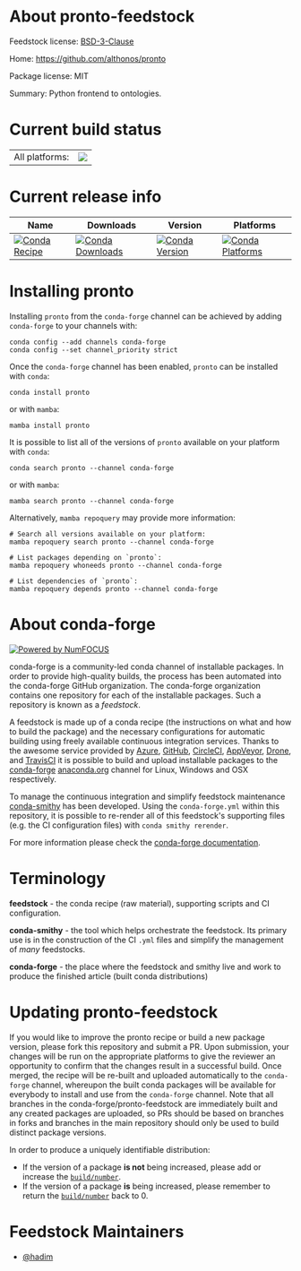 About pronto-feedstock
======================

Feedstock license: [BSD-3-Clause](https://github.com/conda-forge/pronto-feedstock/blob/main/LICENSE.txt)

Home: https://github.com/althonos/pronto

Package license: MIT

Summary: Python frontend to ontologies.

Current build status
====================


<table><tr><td>All platforms:</td>
    <td>
      <a href="https://dev.azure.com/conda-forge/feedstock-builds/_build/latest?definitionId=24967&branchName=main">
        <img src="https://dev.azure.com/conda-forge/feedstock-builds/_apis/build/status/pronto-feedstock?branchName=main">
      </a>
    </td>
  </tr>
</table>

Current release info
====================

| Name | Downloads | Version | Platforms |
| --- | --- | --- | --- |
| [![Conda Recipe](https://img.shields.io/badge/recipe-pronto-green.svg)](https://anaconda.org/conda-forge/pronto) | [![Conda Downloads](https://img.shields.io/conda/dn/conda-forge/pronto.svg)](https://anaconda.org/conda-forge/pronto) | [![Conda Version](https://img.shields.io/conda/vn/conda-forge/pronto.svg)](https://anaconda.org/conda-forge/pronto) | [![Conda Platforms](https://img.shields.io/conda/pn/conda-forge/pronto.svg)](https://anaconda.org/conda-forge/pronto) |

Installing pronto
=================

Installing `pronto` from the `conda-forge` channel can be achieved by adding `conda-forge` to your channels with:

```
conda config --add channels conda-forge
conda config --set channel_priority strict
```

Once the `conda-forge` channel has been enabled, `pronto` can be installed with `conda`:

```
conda install pronto
```

or with `mamba`:

```
mamba install pronto
```

It is possible to list all of the versions of `pronto` available on your platform with `conda`:

```
conda search pronto --channel conda-forge
```

or with `mamba`:

```
mamba search pronto --channel conda-forge
```

Alternatively, `mamba repoquery` may provide more information:

```
# Search all versions available on your platform:
mamba repoquery search pronto --channel conda-forge

# List packages depending on `pronto`:
mamba repoquery whoneeds pronto --channel conda-forge

# List dependencies of `pronto`:
mamba repoquery depends pronto --channel conda-forge
```


About conda-forge
=================

[![Powered by
NumFOCUS](https://img.shields.io/badge/powered%20by-NumFOCUS-orange.svg?style=flat&colorA=E1523D&colorB=007D8A)](https://numfocus.org)

conda-forge is a community-led conda channel of installable packages.
In order to provide high-quality builds, the process has been automated into the
conda-forge GitHub organization. The conda-forge organization contains one repository
for each of the installable packages. Such a repository is known as a *feedstock*.

A feedstock is made up of a conda recipe (the instructions on what and how to build
the package) and the necessary configurations for automatic building using freely
available continuous integration services. Thanks to the awesome service provided by
[Azure](https://azure.microsoft.com/en-us/services/devops/), [GitHub](https://github.com/),
[CircleCI](https://circleci.com/), [AppVeyor](https://www.appveyor.com/),
[Drone](https://cloud.drone.io/welcome), and [TravisCI](https://travis-ci.com/)
it is possible to build and upload installable packages to the
[conda-forge](https://anaconda.org/conda-forge) [anaconda.org](https://anaconda.org/)
channel for Linux, Windows and OSX respectively.

To manage the continuous integration and simplify feedstock maintenance
[conda-smithy](https://github.com/conda-forge/conda-smithy) has been developed.
Using the ``conda-forge.yml`` within this repository, it is possible to re-render all of
this feedstock's supporting files (e.g. the CI configuration files) with ``conda smithy rerender``.

For more information please check the [conda-forge documentation](https://conda-forge.org/docs/).

Terminology
===========

**feedstock** - the conda recipe (raw material), supporting scripts and CI configuration.

**conda-smithy** - the tool which helps orchestrate the feedstock.
                   Its primary use is in the construction of the CI ``.yml`` files
                   and simplify the management of *many* feedstocks.

**conda-forge** - the place where the feedstock and smithy live and work to
                  produce the finished article (built conda distributions)


Updating pronto-feedstock
=========================

If you would like to improve the pronto recipe or build a new
package version, please fork this repository and submit a PR. Upon submission,
your changes will be run on the appropriate platforms to give the reviewer an
opportunity to confirm that the changes result in a successful build. Once
merged, the recipe will be re-built and uploaded automatically to the
`conda-forge` channel, whereupon the built conda packages will be available for
everybody to install and use from the `conda-forge` channel.
Note that all branches in the conda-forge/pronto-feedstock are
immediately built and any created packages are uploaded, so PRs should be based
on branches in forks and branches in the main repository should only be used to
build distinct package versions.

In order to produce a uniquely identifiable distribution:
 * If the version of a package **is not** being increased, please add or increase
   the [``build/number``](https://docs.conda.io/projects/conda-build/en/latest/resources/define-metadata.html#build-number-and-string).
 * If the version of a package **is** being increased, please remember to return
   the [``build/number``](https://docs.conda.io/projects/conda-build/en/latest/resources/define-metadata.html#build-number-and-string)
   back to 0.

Feedstock Maintainers
=====================

* [@hadim](https://github.com/hadim/)

